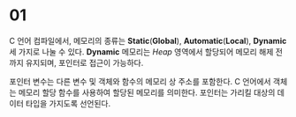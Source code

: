 # 01
C 언어 컴파일에서, 메모리의 종류는 **Static**(**Global**), **Automatic**(**Local**), **Dynamic** 세 가지로 나눌 수 있다. **Dynamic** 메모리는 *Heap* 영역에서 할당되어 메모리 해제 전까지 유지되며, 포인터로 접근이 가능하다.

포인터 변수는 다른 변수 및 객체와 함수의 메모리 상 주소를 포함한다. C 언어에서 객체는 메모리 할당 함수를 사용하여 할당된 메모리를 의미한다. 포인터는 가리킬 대상의 데이터 타입을 가지도록 선언된다. 
